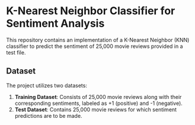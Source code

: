 # K-Nearest Neighbor Classifier for Sentiment Analysis

This repository contains an implementation of a K-Nearest Neighbor (KNN) classifier to predict the sentiment of 25,000 movie reviews provided in a test file.

## Dataset

The project utilizes two datasets:

1. **Training Dataset**: Consists of 25,000 movie reviews along with their corresponding sentiments, labeled as +1 (positive) and -1 (negative).
2. **Test Dataset**: Contains 25,000 movie reviews for which sentiment predictions are to be made.
